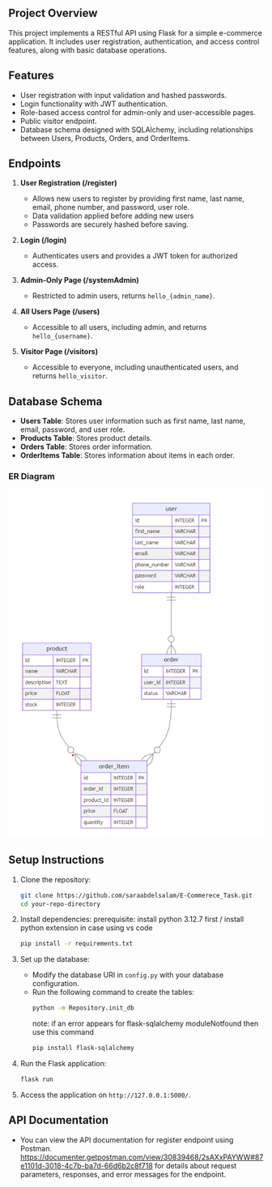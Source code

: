 
## Project Overview
This project implements a RESTful API using Flask for a simple e-commerce application. It includes user registration, authentication, and access control features, along with basic database operations.

## Features
- User registration with input validation and hashed passwords.
- Login functionality with JWT authentication.
- Role-based access control for admin-only and user-accessible pages.
- Public visitor endpoint.
- Database schema designed with SQLAlchemy, including relationships between Users, Products, Orders, and OrderItems.
  
## Endpoints
1. **User Registration (/register)**
   - Allows new users to register by providing first name, last name, email, phone number, and password, user role.
   - Data validation applied before adding new users
   - Passwords are securely hashed before saving.

2. **Login (/login)**
   - Authenticates users and provides a JWT token for authorized access.

3. **Admin-Only Page (/systemAdmin)**
   - Restricted to admin users, returns `hello_{admin_name}`.

4. **All Users Page (/users)**
   - Accessible to all users, including admin, and returns `hello_{username}`.

5. **Visitor Page (/visitors)**
   - Accessible to everyone, including unauthenticated users, and returns `hello_visitor`.

## Database Schema
- **Users Table**: Stores user information such as first name, last name, email, password, and user role.
- **Products Table**: Stores product details.
- **Orders Table**: Stores order information.
- **OrderItems Table**: Stores information about items in each order.

### ER Diagram
![alt text](https://github.com/saraabdelsalam/E-Commerece_Task/blob/main/E-Commerece_ER.png)

## Setup Instructions
1. Clone the repository:
   ```bash
   git clone https://github.com/saraabdelsalam/E-Commerece_Task.git
   cd your-repo-directory
   ```

2. Install dependencies:
   prerequisite: install python 3.12.7 first / install python extension in case using vs code
   ```bash
   pip install -r requirements.txt
   ```

4. Set up the database:
   - Modify the database URI in `config.py` with your database configuration.
   - Run the following command to create the tables:
     ```bash
     python -m Repository.init_db
     ```
     note: if an error appears for flask-sqlalchemy moduleNotfound then use this command
     ```bash
     pip install flask-sqlalchemy
     ```
5. Run the Flask application:
   ```bash
   flask run
   ```

6. Access the application on `http://127.0.0.1:5000/`.

## API Documentation
- You can view the API documentation for register endpoint using Postman. https://documenter.getpostman.com/view/30839468/2sAXxPAYWW#87e1101d-3018-4c7b-ba7d-66d6b2c8f718 for details about request parameters, responses, and error messages for the endpoint.
